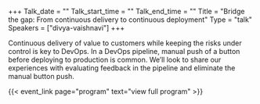 +++
Talk_date = ""
Talk_start_time = ""
Talk_end_time = ""
Title = "Bridge the gap: From continuous delivery to continuous deployment"
Type = "talk"
Speakers = ["divya-vaishnavi"]
+++

Continuous delivery of value to customers while keeping the risks under control is key to DevOps. In a DevOps pipeline, manual push of a button before deploying to production is common. We’ll look to share our experiences with evaluating feedback in the pipeline and eliminate the manual button push.

{{< event_link page="program" text="view full program" >}}
